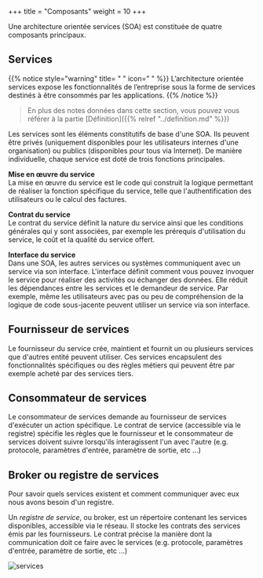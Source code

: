 +++
title = "Composants"
weight = 10
+++

Une architecture orientée services (SOA) est constituée de quatre composants principaux.

## Services

{{% notice style="warning" title= " " icon=" " %}}
L’architecture orientée services expose les fonctionnalités de l’entreprise sous la forme de services destinés à être consommés par les applications.
{{% /notice %}} 

> En plus des notes données dans cette section, vous pouvez vous référer à la partie [Définition]({{% relref "../definition.md" %}}) 

Les services sont les éléments constitutifs de base d'une SOA. Ils peuvent être privés (uniquement disponibles pour les utilisateurs internes d'une organisation) ou publics (disponibles pour tous via Internet). De manière individuelle, chaque service est doté de trois fonctions principales.

**Mise en œuvre du service**  
La mise en œuvre du service est le code qui construit la logique permettant de réaliser la fonction spécifique du service, telle que l'authentification des utilisateurs ou le calcul des factures.

**Contrat du service**  
Le contrat du service définit la nature du service ainsi que les conditions générales qui y sont associées, par exemple les prérequis d'utilisation du service, le coût et la qualité du service offert.
 
**Interface du service**  
Dans une SOA, les autres services ou systèmes communiquent avec un service via son interface. L'interface définit comment vous pouvez invoquer le service pour réaliser des activités ou échanger des données. Elle réduit les dépendances entre les services et le demandeur de service. Par exemple, même les utilisateurs avec pas ou peu de compréhension de la logique de code sous-jacente peuvent utiliser un service via son interface. 


## Fournisseur de services

Le fournisseur du service crée, maintient et fournit un ou plusieurs services que d'autres entité peuvent utiliser. Ces services encapsulent des fonctionnalités spécifiques ou des règles métiers qui peuvent être par exemple acheté par des services tiers.

## Consommateur de services
Le consommateur de services demande au fournisseur de services d'exécuter un action spécifique. Le contrat de service (accessible via le registre) spécifie les règles que le fournisseur et le consommateur de services doivent suivre lorsqu'ils interagissent l'un avec l'autre (e.g. protocole, paramètres d'entrée, paramètre de sortie, etc ...)

## Broker ou registre de services
Pour savoir quels services existent et comment communiquer avec eux nous avons besoin d'un registre.

Un *registre de service*, ou broker, est un répertoire contenant les services disponibles, accessible via le réseau. Il stocke les contrats des services émis par les fournisseurs. 
Le contrat précise la manière dont la communication doit ce faire avec le services (e.g. protocole, paramètres d'entrée, paramètre de sortie, etc ...)


![services](../../images/histoire.png?width=30pc)